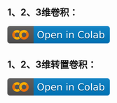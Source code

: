 ## 1、2、3维卷积：  
[![](/imgs/colab-badge.svg)](https://colab.research.google.com/github/itmorn/AI.handbook/blob/main/DL/module/Convolution/conv.ipynb)


## 1、2、3维转置卷积：  
[![](/imgs/colab-badge.svg)](https://colab.research.google.com/github/itmorn/AI.handbook/blob/main/DL/module/Convolution/convTranspose.ipynb)


